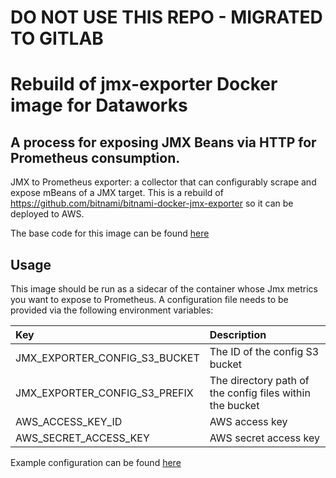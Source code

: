 # DO NOT USE THIS REPO - MIGRATED TO GITLAB

# Rebuild of jmx-exporter Docker image for Dataworks

## A process for exposing JMX Beans via HTTP for Prometheus consumption.
JMX to Prometheus exporter: a collector that can configurably scrape and expose mBeans of a JMX target. This is a rebuild of
https://github.com/bitnami/bitnami-docker-jmx-exporter so it can be deployed to AWS.

The base code for this image can be found [here](https://github.com/prometheus/jmx_exporter)

## Usage
This image should be run as a sidecar of the container whose Jmx metrics you want to expose to Prometheus.
A configuration file needs to be provided via the following environment variables:

|Key|Description|
|:---|:---|
| JMX_EXPORTER_CONFIG_S3_BUCKET   | The ID of the config S3 bucket                           |
| JMX_EXPORTER_CONFIG_S3_PREFIX   | The directory path of the config files within the bucket |
| AWS_ACCESS_KEY_ID          | AWS access key                           |
| AWS_SECRET_ACCESS_KEY      | AWS secret access key |

Example configuration can be found [here](https://github.com/prometheus/jmx_exporter#configuration)